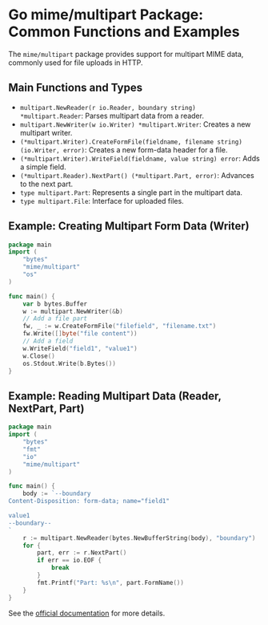 # Go mime/multipart Package: Common Functions and Examples

The `mime/multipart` package provides support for multipart MIME data, commonly used for file uploads in HTTP.

## Main Functions and Types
- `multipart.NewReader(r io.Reader, boundary string) *multipart.Reader`: Parses multipart data from a reader.
- `multipart.NewWriter(w io.Writer) *multipart.Writer`: Creates a new multipart writer.
- `(*multipart.Writer).CreateFormFile(fieldname, filename string) (io.Writer, error)`: Creates a new form-data header for a file.
- `(*multipart.Writer).WriteField(fieldname, value string) error`: Adds a simple field.
- `(*multipart.Reader).NextPart() (*multipart.Part, error)`: Advances to the next part.
- `type multipart.Part`: Represents a single part in the multipart data.
- `type multipart.File`: Interface for uploaded files.

## Example: Creating Multipart Form Data (Writer)
```go
package main
import (
    "bytes"
    "mime/multipart"
    "os"
)

func main() {
    var b bytes.Buffer
    w := multipart.NewWriter(&b)
    // Add a file part
    fw, _ := w.CreateFormFile("filefield", "filename.txt")
    fw.Write([]byte("file content"))
    // Add a field
    w.WriteField("field1", "value1")
    w.Close()
    os.Stdout.Write(b.Bytes())
}
```

## Example: Reading Multipart Data (Reader, NextPart, Part)
```go
package main
import (
    "bytes"
    "fmt"
    "io"
    "mime/multipart"
)

func main() {
    body := `--boundary
Content-Disposition: form-data; name="field1"

value1
--boundary--
`
    r := multipart.NewReader(bytes.NewBufferString(body), "boundary")
    for {
        part, err := r.NextPart()
        if err == io.EOF {
            break
        }
        fmt.Printf("Part: %s\n", part.FormName())
    }
}
```

See the [official documentation](https://pkg.go.dev/mime/multipart) for more details.
